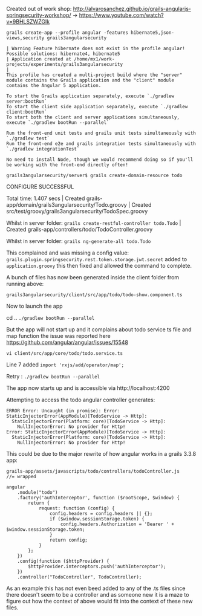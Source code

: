 Created out of work shop: http://alvarosanchez.github.io/grails-angularjs-springsecurity-workshop/
-> https://www.youtube.com/watch?v=9BHLSZWZGIk

`grails create-app --profile angular -features hibernate5,json-views,security grails3angularsecurity`

```
| Warning Feature hibernate does not exist in the profile angular! Possible solutions: hibernate4, hibernate5
| Application created at /home/mx1/work-projects/experiments/grails3angularsecurity
| 
This profile has created a multi-project build where the "server" module contains the Grails application and the "client" module contains the Angular 5 application.

To start the Grails application separately, execute `./gradlew server:bootRun`
To start the client side application separately, execute `./gradlew client:bootRun`
To start both the client and server applications simultaneously, execute `./gradlew bootRun --parallel`

Run the front-end unit tests and grails unit tests simultaneously with `./gradlew test`
Run the front-end e2e and grails integration tests simultaneously with `./gradlew integrationTest`

No need to install Node, though we would recommend doing so if you'll be working with the front-end directly often!
```

`grails3angularsecurity/server$ grails create-domain-resource todo`

CONFIGURE SUCCESSFUL

Total time: 1.407 secs
| Created grails-app/domain/grails3angularsecurity/Todo.groovy
| Created src/test/groovy/grails3angularsecurity/TodoSpec.groovy


Whilst in server folder: 
`grails create-restful-controller todo.Todo`
| Created grails-app/controllers/todo/TodoController.groovy



Whilst in server folder: 
`grails ng-generate-all todo.Todo`

This complained and was missing a config value:
`grails.plugin.springsecurity.rest.token.storage.jwt.secret` added to `application.groovy` this then fixed and allowed the command to complete.

A bunch of  files has now been generated inside the client folder from running above:

`grails3angularsecurity/client/src/app/todo/todo-show.component.ts`


Now to launch the app 

cd ..
`./gradlew bootRun --parallel`

But the app will not start up and it complains about todo service ts file and map function the issue was reported here  https://github.com/angular/angular/issues/15548

`vi client/src/app/core/todo/todo.service.ts`

Line 7 added `import 'rxjs/add/operator/map';`

Retry : `./gradlew bootRun --parallel`


The app now starts up and is accessible via http://localhost:4200


Attempting to access the todo angular controller generates:

```
ERROR Error: Uncaught (in promise): Error: StaticInjectorError(AppModule)[TodoService -> Http]: 
  StaticInjectorError(Platform: core)[TodoService -> Http]: 
    NullInjectorError: No provider for Http!
Error: StaticInjectorError(AppModule)[TodoService -> Http]: 
  StaticInjectorError(Platform: core)[TodoService -> Http]: 
    NullInjectorError: No provider for Http!

```


This could be due to the major rewrite of how angular works in a grails 3.3.8 app:

```
grails-app/assets/javascripts/todo/controllers/todoController.js
//= wrapped

angular
    .module("todo")
    .factory('authInterceptor', function ($rootScope, $window) {
        return {
            request: function (config) {
                config.headers = config.headers || {};
                if ($window.sessionStorage.token) {
                    config.headers.Authorization = 'Bearer ' + $window.sessionStorage.token;
                }
                return config;
            }
        };
    })
    .config(function ($httpProvider) {
        $httpProvider.interceptors.push('authInterceptor');
    })
    .controller("TodoController", TodoController);

```

As an example this has not even beed added to any of the .ts files since there doesn't seem to be a controller and
 as someone new it is a maze to figure out how the context of above would fit into the context of these new files.